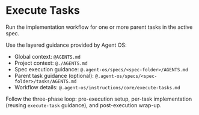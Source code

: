 # Execute Tasks

Run the implementation workflow for one or more parent tasks in the active spec.

Use the layered guidance provided by Agent OS:
- Global context: `@AGENTS.md`
- Project context: `@./AGENTS.md`
- Spec execution guidance: `@.agent-os/specs/<spec-folder>/AGENTS.md`
- Parent task guidance (optional): `@.agent-os/specs/<spec-folder>/tasks/AGENTS.md`
- Workflow details: `@.agent-os/instructions/core/execute-tasks.md`

Follow the three-phase loop: pre-execution setup, per-task implementation (reusing `execute-task` guidance), and post-execution wrap-up.
